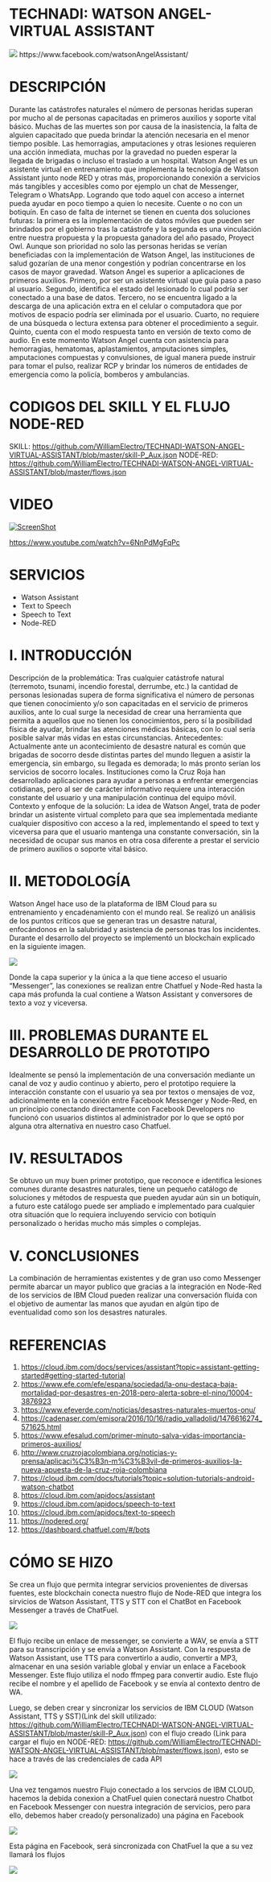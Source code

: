 # TECHNADI: WATSON ANGEL-VIRTUAL ASSISTANT

<img src="https://raw.githubusercontent.com/WilliamElectro/TECHNADI-WATSON-ANGEL-VIRTUAL-ASSISTANT/master/proyecto.png"/>
https://www.facebook.com/watsonAngelAssistant/

# DESCRIPCIÓN 
Durante las catástrofes naturales el número de personas heridas superan por mucho al de personas capacitadas en primeros auxilios y soporte vital básico. Muchas de las muertes son por causa de la inasistencia, la falta de alguien capacitado que pueda brindar la atención necesaria en el menor tiempo posible. Las hemorragias, amputaciones y otras lesiones requieren una acción inmediata, muchas por la gravedad no pueden esperar la llegada de brigadas o incluso el traslado a un hospital.   Watson Angel es un asistente virtual en entrenamiento que implementa la tecnología de Watson Assistant junto node RED y otras más, proporcionando conexión a servicios más tangibles y accesibles como por ejemplo un chat de Messenger, Telegram o WhatsApp. Logrando que todo aquel con acceso a internet pueda ayudar en poco tiempo a quien lo necesite. Cuente o no con un botiquín. En caso de falta de internet se tienen en cuenta dos soluciones futuras: la primera es la implementación de datos móviles que pueden ser brindados por el gobierno tras la catástrofe y la segunda es una vinculación entre nuestra propuesta y la propuesta ganadora del año pasado, Proyect Owl. Aunque son prioridad no solo las personas heridas se verían beneficiadas con la implementación de Watson Angel, las instituciones de salud gozarían de una menor congestión y podrían concentrarse en los casos de mayor gravedad.  Watson Angel es superior a aplicaciones de primeros auxilios. Primero, por ser un asistente virtual que guía paso a paso al usuario. Segundo, identifica el estado del lesionado lo cual podría ser conectado a una base de datos. Tercero, no se encuentra ligado a la descarga de una aplicación extra en el celular o computadora que por motivos de espacio podría ser eliminada por el usuario. Cuarto, no requiere de una búsqueda o lectura extensa para obtener el procedimiento a seguir. Quinto, cuenta con el modo respuesta tanto en versión de texto como de audio. En este momento Watson Angel cuenta con asistencia para hemorragias, hematomas, aplastamientos, amputaciones simples, amputaciones compuestas y convulsiones, de igual manera puede instruir para tomar el pulso, realizar RCP y brindar los números de entidades de emergencia como la policía, bomberos y ambulancias.

# CODIGOS DEL SKILL Y EL FLUJO NODE-RED

SKILL: https://github.com/WilliamElectro/TECHNADI-WATSON-ANGEL-VIRTUAL-ASSISTANT/blob/master/skill-P_Aux.json
NODE-RED: https://github.com/WilliamElectro/TECHNADI-WATSON-ANGEL-VIRTUAL-ASSISTANT/blob/master/flows.json

# VIDEO 
[![ScreenShot](https://raw.githubusercontent.com/WilliamElectro/TECHNADI-WATSON-ANGEL-VIRTUAL-ASSISTANT/master/9.png)](https://www.youtube.com/watch?v=6NnPdMgFqPc)

https://www.youtube.com/watch?v=6NnPdMgFqPc

# SERVICIOS
* Watson Assistant
* Text to Speech
* Speech to Text
* Node-RED

# I. INTRODUCCIÓN
Descripción de la problemática: 
Tras cualquier catástrofe natural (terremoto, tsunami, incendio forestal, derrumbe, etc.) la cantidad de personas lesionadas supera de forma significativa el número de personas que tienen conocimiento y/o son capacitadas en el servicio de primeros auxilios, ante lo cual surge la necesidad de crear una herramienta que permita a aquellos que no tienen los conocimientos, pero sí la posibilidad física de ayudar, brindar las atenciones médicas básicas, con lo cual sería posible salvar más vidas en estas circunstancias. 
Antecedentes: 
Actualmente ante un acontecimiento de desastre natural es común que brigadas de socorro desde distintas partes del mundo lleguen a asistir la emergencia, sin embargo, su llegada es demorada; lo más pronto serían los servicios de socorro locales. Instituciones como la Cruz Roja han desarrollado aplicaciones para ayudar a personas a enfrentar emergencias cotidianas, pero al ser de carácter informativo requiere una interacción constante del usuario y una manipulación continua del equipo móvil.
Contexto y enfoque de la solución: La idea de Watson Angel, trata de poder brindar un asistente virtual completo para que sea implementada mediante cualquier dispositivo con acceso a la red, implementando el speed to text y viceversa para que el usuario mantenga una constante conversación, sin la necesidad de ocupar sus manos en otra cosa diferente a prestar el servicio de primero auxilios o soporte vital básico.

# II. METODOLOGÍA 
Watson Angel hace uso de la plataforma de IBM Cloud para su entrenamiento y encadenamiento con el mundo real. Se realizó un análisis de los puntos críticos que se generan tras un desastre natural, enfocándonos en la salubridad y asistencia de personas tras los incidentes. Durante el desarrollo del proyecto se implementó un blockchain explicado en la siguiente imagen. 

<img src="https://raw.github.com/WilliamElectro/TECHNADI-WATSON-ANGEL-VIRTUAL-ASSISTANT/master/7.png"/>
   
Donde la capa superior y la única a la que tiene acceso el usuario “Messenger”, las conexiones se realizan entre Chatfuel y Node-Red hasta la capa más profunda la cual contiene a Watson Assistant y conversores de texto a voz y viceversa.

# III. PROBLEMAS DURANTE EL DESARROLLO DE PROTOTIPO 
Idealmente se pensó la implementación de una conversación mediante un canal de voz y audio continuo y abierto, pero el prototipo requiere la interacción constante con el usuario ya sea por textos o mensajes de voz, adicionalmente en la conexión entre Facebook Messenger y Node-Red, en un principio conectando directamente con Facebook Developers no funcionó con usuarios distintos al administrador por lo que se optó por alguna otra alternativa en nuestro caso Chatfuel. 

# IV. RESULTADOS 
Se obtuvo un muy buen primer prototipo, que reconoce e identifica lesiones comunes durante desastres naturales, tiene un pequeño catálogo de soluciones y métodos de respuesta que pueden ayudar aún sin un botiquín, a futuro este catálogo puede ser ampliado e implementado para cualquier otra situación que lo requiera incluyendo servicio con botiquín personalizado o heridas mucho más simples o complejas.

# V. CONCLUSIONES 
La combinación de herramientas existentes y de gran uso como Messenger permite abarcar un mayor publico que gracias a la integración en Node-Red de los servicios de IBM Cloud pueden realizar una conversación fluida con el objetivo de aumentar las manos que ayudan en algún tipo de eventualidad como son los desastres naturales.

# REFERENCIAS
1.	https://cloud.ibm.com/docs/services/assistant?topic=assistant-getting-started#getting-started-tutorial
2.	https://www.efe.com/efe/espana/sociedad/la-onu-destaca-baja-mortalidad-por-desastres-en-2018-pero-alerta-sobre-el-nino/10004-3876923
3.	https://www.efeverde.com/noticias/desastres-naturales-muertos-onu/
4.	https://cadenaser.com/emisora/2016/10/16/radio_valladolid/1476616274_571625.html
5.	https://www.efesalud.com/primer-minuto-salva-vidas-importancia-primeros-auxilios/
6.	http://www.cruzrojacolombiana.org/noticias-y-prensa/aplicaci%C3%B3n-m%C3%B3vil-de-primeros-auxilios-la-nueva-apuesta-de-la-cruz-roja-colombiana
7.	https://cloud.ibm.com/docs/tutorials?topic=solution-tutorials-android-watson-chatbot
8.	https://cloud.ibm.com/apidocs/assistant
9.	https://cloud.ibm.com/apidocs/speech-to-text
10.	https://cloud.ibm.com/apidocs/text-to-speech
11.	https://nodered.org/
12.	https://dashboard.chatfuel.com/#/bots


# CÓMO SE HIZO
Se crea un flujo que permita integrar servicios provenientes de diversas fuentes, este blockchain conecta nuestro flujo de Node-RED que integra los sirvicios de Watson Assistant, TTS y STT con el ChatBot en Facebook Messenger a través de ChatFuel.

<img src="https://raw.github.com/WilliamElectro/TECHNADI-WATSON-ANGEL-VIRTUAL-ASSISTANT/master/flujo.PNG"/>

El flujo recibe un enlace de messenger, se convierte a WAV, se envía a STT para su transcripción y se envía a Watson Assistant. Con la respuesta de Watson Assistant, use TTS para convertirlo a audio, convertir a MP3, almacenar en una sesión variable global y enviar un enlace a Facebook Messenger. Este flujo utiliza el nodo ffmpeg para convertir audio. Este flujo recibe el nombre y el apellido de Facebook y se envía al contexto dentro de WA.

Luego, se deben crear y sincronizar los servicios de IBM CLOUD (Watson Assistant, TTS y SST)(Link del skill utilizado: https://github.com/WilliamElectro/TECHNADI-WATSON-ANGEL-VIRTUAL-ASSISTANT/blob/master/skill-P_Aux.json) con el flujo creado (Link para cargar el flujo en NODE-RED: https://github.com/WilliamElectro/TECHNADI-WATSON-ANGEL-VIRTUAL-ASSISTANT/blob/master/flows.json), esto se hace a través de las credenciales de cada API 

<img src="https://raw.github.com/WilliamElectro/TECHNADI-WATSON-ANGEL-VIRTUAL-ASSISTANT/master/Credenciales.PNG"/>

Una vez tengamos nuestro Flujo conectado a los servcios de IBM CLOUD, hacemos la debida conexion a ChatFuel  quien conectará nuestro Chatbot en Facebook Messenger con nuestra integración de servicios, pero para ello, debemos haber creado(y personalizado) una página en Facebook

<img src="https://raw.github.com/WilliamElectro/TECHNADI-WATSON-ANGEL-VIRTUAL-ASSISTANT/master/Facebook.PNG"/>

Esta página en Facebook, será sincronizada con ChatFuel la que a su vez llamará los flujos

<img src="https://raw.github.com/WilliamElectro/TECHNADI-WATSON-ANGEL-VIRTUAL-ASSISTANT/master/Chatfuel.PNG"/>











